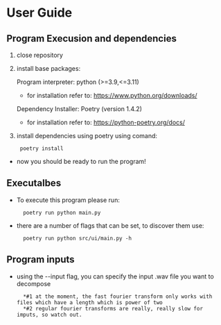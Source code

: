 # User Guide

## Program Execusion and dependencies 

1. close repository 
2. install base packages:

    Program interpreter: python (>=3.9,<=3.11)
    - for installation refer to: https://www.python.org/downloads/

    Dependency Installer: Poetry (version 1.4.2)
    - for installation refer to: https://python-poetry.org/docs/

3. install dependencies using poetry using comand:
        
        poetry install

- now you should be ready to run the program!

## Executalbes

- To execute this program please run: 

        poetry run python main.py

- there are a number of flags that can be set, to discover them use:

        poetry run python src/ui/main.py -h



## Program inputs

- using the --input flag, you can specify the input .wav file you want to decompose
        
        *#1 at the moment, the fast fourier transform only works with files which have a length which is power of two
        *#2 regular fourier transforms are really, really slow for imputs, so watch out. 

